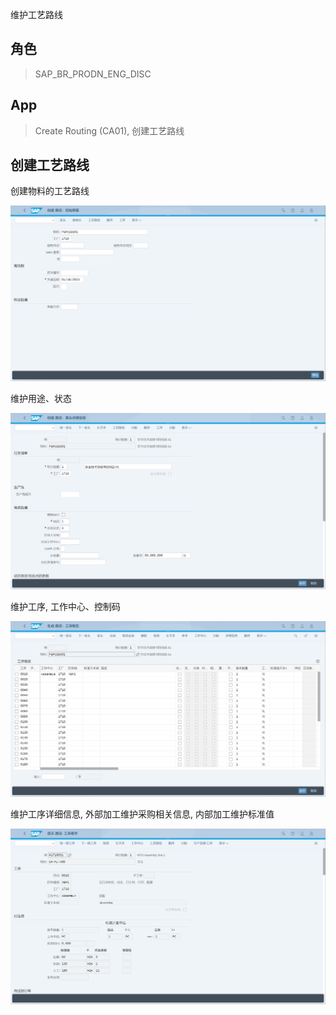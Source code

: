 维护工艺路线
## 角色
> SAP_BR_PRODN_ENG_DISC
## App
> Create Routing (CA01), 创建工艺路线
## 创建工艺路线
创建物料的工艺路线

![Create-Routing-1](./img/Create-Routing-1.png "创建工艺路线")

维护用途、状态

![Create-Routing-2](./img/Create-Routing-2.png "用途状态")

维护工序, 工作中心、控制码

![Create-Routing-3](./img/Create-Routing-3.png "工序")

维护工序详细信息, 外部加工维护采购相关信息, 内部加工维护标准值

![Create-Routing-4](./img/Create-Routing-4.png "工序详细")

